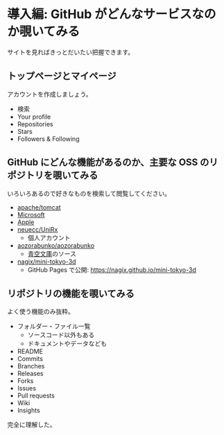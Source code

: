 # 導入編: GitHub がどんなサービスなのか覗いてみる
サイトを見ればきっとだいたい把握できます。

## トップページとマイページ
アカウントを作成しましょう。
- 検索
- Your profile
- Repositories
- Stars
- Followers & Following

## GitHub にどんな機能があるのか、主要な OSS のリポジトリを覗いてみる
いろいろあるので好きなものを検索して閲覧してください。
- [apache/tomcat](https://github.com/apache/tomcat)
- [Microsoft](https://github.com/microsoft)
- [Apple](https://github.com/apple)
- [neuecc/UniRx](https://github.com/neuecc/UniRx)
  - 個人アカウント
- [aozorabunko/aozorabunko](https://github.com/aozorabunko/aozorabunko)
  - [青空文庫](https://www.aozora.gr.jp/)のソース
- [nagix/mini-tokyo-3d](https://github.com/nagix/mini-tokyo-3d)
  - GitHub Pages で公開: https://nagix.github.io/mini-tokyo-3d

## リポジトリの機能を覗いてみる
よく使う機能のみ抜粋。
- フォルダー・ファイル一覧
  - ソースコード以外もある
  - ドキュメントやデータなども
- README
- Commits
- Branches
- Releases
- Forks
- Issues
- Pull requests
- Wiki
- Insights

完全に理解した。
